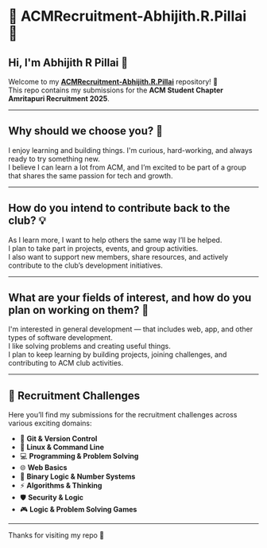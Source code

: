 # 🌟 ACMRecruitment-Abhijith.R.Pillai 🌟  

## Hi, I'm Abhijith R Pillai 👋  

Welcome to my **[ACMRecruitment-Abhijith.R.Pillai](./)** repository! 🚀  
This repo contains my submissions for the **ACM Student Chapter Amritapuri Recruitment 2025**.  

---

## Why should we choose you? 🤔  

I enjoy learning and building things. I'm curious, hard-working, and always ready to try something new.  
I believe I can learn a lot from ACM, and I’m excited to be part of a group that shares the same passion for tech and growth.  

---

## How do you intend to contribute back to the club? 💡  

As I learn more, I want to help others the same way I’ll be helped.  
I plan to take part in projects, events, and group activities.  
I also want to support new members, share resources, and actively contribute to the club’s development initiatives.  

---

## What are your fields of interest, and how do you plan on working on them? 🎯  

I'm interested in general development — that includes web, app, and other types of software development.  
I like solving problems and creating useful things.  
I plan to keep learning by building projects, joining challenges, and contributing to ACM club activities.  

---

## 📂 Recruitment Challenges  

Here you’ll find my submissions for the recruitment challenges across various exciting domains:  

- 📂 **Git & Version Control**  
- 🐧 **Linux & Command Line**  
- 💻 **Programming & Problem Solving**  
- 🌐 **Web Basics**  
- 🔢 **Binary Logic & Number Systems**  
- ⚡ **Algorithms & Thinking**  
- 🛡️ **Security & Logic**  
- 🎮 **Logic & Problem Solving Games**  

---

Thanks for visiting my repo 🙌  
